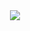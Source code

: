 <div align="center">
<a href="https://github.com/IshThumber">
<img src="https://readme-typing-svg.herokuapp.com?font=Julee&color=8FB8DE&size=30&lines=Hey!...+Ish+here!;">
</div>
